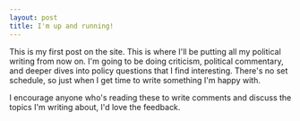 ```yaml
---
layout: post
title: I'm up and running!
---
```


This is my first post on the site. This is where I'll be putting all my political writing from now on. I'm going to be doing criticism, political commentary, and deeper dives into policy questions that I find interesting. There's no set schedule, so just when I get time to write something I'm happy with.

I encourage anyone who's reading these to write comments and discuss the topics I'm writing about, I'd love the feedback.
